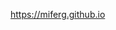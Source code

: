 https://miferg.github.io

<!---
miferg/miferg is a ✨ special ✨ repository because its `README.md` (this file) appears on your GitHub profile.
You can click the Preview link to take a look at your changes.
--->
